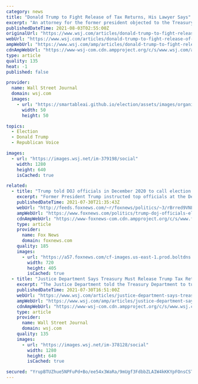 ```yaml
---
category: news
title: "Donald Trump to Fight Release of Tax Returns, His Lawyer Says"
excerpt: "An attorney for the former president objected to the Treasury Department’s intention to turn over tax records to a congressional committee."
publishedDateTime: 2021-08-03T02:55:00Z
originalUrl: "https://www.wsj.com/articles/donald-trump-to-fight-release-of-tax-returns-his-lawyer-says-11627937917?mod=latest_headlines"
webUrl: "https://www.wsj.com/articles/donald-trump-to-fight-release-of-tax-returns-his-lawyer-says-11627937917?mod=latest_headlines"
ampWebUrl: "https://www.wsj.com/amp/articles/donald-trump-to-fight-release-of-tax-returns-his-lawyer-says-11627937917"
cdnAmpWebUrl: "https://www-wsj-com.cdn.ampproject.org/c/s/www.wsj.com/amp/articles/donald-trump-to-fight-release-of-tax-returns-his-lawyer-says-11627937917"
type: article
quality: 135
heat: -1
published: false

provider:
  name: Wall Street Journal
  domain: wsj.com
  images:
    - url: "https://smartableai.github.io/election/assets/images/organizations/wsj.com-50x50.jpg"
      width: 50
      height: 50

topics:
  - Election
  - Donald Trump
  - Republican Voice

images:
  - url: "https://images.wsj.net/im-379198/social"
    width: 1280
    height: 640
    isCached: true

related:
  - title: "Trump told DOJ officials in December 2020 to call election 'corrupt,' notes show"
    excerpt: "Former President Trump instructed top officials at the Department of Justice to call the 2020 general election “corrupt” in support of his efforts to overturn the election."
    publishedDateTime: 2021-07-30T21:35:43Z
    webUrl: "http://feeds.foxnews.com/~r/foxnews/politics/~3/rBrred9VNLI/trump-doj-officials-election-corrupt-donoghue-notes"
    ampWebUrl: "https://www.foxnews.com/politics/trump-doj-officials-election-corrupt-donoghue-notes.amp"
    cdnAmpWebUrl: "https://www-foxnews-com.cdn.ampproject.org/c/s/www.foxnews.com/politics/trump-doj-officials-election-corrupt-donoghue-notes.amp"
    type: article
    provider:
      name: Fox News
      domain: foxnews.com
    quality: 185
    images:
      - url: "https://a57.foxnews.com/cf-images.us-east-1.prod.boltdns.net/v1/static/694940094001/08eaf3c1-0bc0-4ab7-b748-5b27bb6cb6f8/dc1cea00-c153-4975-837b-757c68b29702/1280x720/match/720/405/image.jpg?ve=1&tl=1"
        width: 720
        height: 405
        isCached: true
  - title: "Justice Department Says Treasury Must Release Trump Tax Returns"
    excerpt: "The Justice Department told the Treasury Department to turn over former President Donald Trump’s tax returns to the House panel that has sought them since 2019, saying the panel had ‘invoked sufficient reasons."
    publishedDateTime: 2021-07-30T16:51:00Z
    webUrl: "https://www.wsj.com/articles/justice-department-says-treasury-must-release-trump-tax-returns-11627667462"
    ampWebUrl: "https://www.wsj.com/amp/articles/justice-department-says-treasury-must-release-trump-tax-returns-11627667462"
    cdnAmpWebUrl: "https://www-wsj-com.cdn.ampproject.org/c/s/www.wsj.com/amp/articles/justice-department-says-treasury-must-release-trump-tax-returns-11627667462"
    type: article
    provider:
      name: Wall Street Journal
      domain: wsj.com
    quality: 135
    images:
      - url: "https://images.wsj.net/im-378128/social"
        width: 1280
        height: 640
        isCached: true

secured: "YrupBTUZhue5NPFuPd+Bo/ee54x3WaRa/9mUgf3FdbbZLAIW4kKKYpFOnsCSTTpgeYsDJrusudlVQgmuZA+RQv1Cla5lbaUq/HyAQ6tiKz1KnCeKDkG8xLmxLfKdMyc/sdV33PjYAzpk0wc5KuYHC0yOOJtQKDxexdY3lmeWsA0UHYQYsVD3OIaaLqlcV5dG0F5qCJK8OaLAFh7l0ZBldF2gM0AcFk7KnQ4AlCObuo9GN6e2cVh41trAoMgYrdTViT6gGDfLspjEYuszrLVk3UWujKO8C9P2eJ5MBCI2PN5pNdEX4AiSiaC85IZzyN7e8xvaW9LXtlVI5BWAQB/reepxjVQl3Q7nHWzfi1zKUuE=;x/vnEfGK+JrWYeV7ilBB6w=="
---
```


